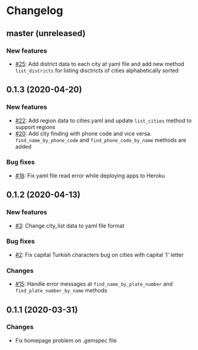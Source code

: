 # Changelog

## master (unreleased)

### New features

* [#25](https://github.com/sarslanoglu/turkish_cities/issues/25): Add district data to each city at yaml file and add new method ```list_districts``` for listing disctricts of cities alphabetically sorted

## 0.1.3 (2020-04-20)

### New features

* [#22](https://github.com/sarslanoglu/turkish_cities/issues/22): Add region data to cities.yaml and update ```list_cities``` method to support regions
* [#20](https://github.com/sarslanoglu/turkish_cities/issues/20): Add city finding with phone code and vice versa. ```find_name_by_phone_code``` and ```find_phone_code_by_name``` methods are added

### Bug fixes

* [#18](https://github.com/sarslanoglu/turkish_cities/issues/18): Fix yaml file read error while deploying apps to Heroku

## 0.1.2 (2020-04-13)

### New features

* [#3](https://github.com/sarslanoglu/turkish_cities/issues/3): Change city_list data to yaml file format

### Bug fixes

* [#2](https://github.com/sarslanoglu/turkish_cities/issues/2): Fix capital Turkish characters bug on cities with capital 'I' letter

### Changes

* [#15](https://github.com/sarslanoglu/turkish_cities/issues/15): Handle error messages at ```find_name_by_plate_number``` and ```find_plate_number_by_name``` methods

## 0.1.1 (2020-03-31)

### Changes

* Fix homepage problem on .gemspec file

